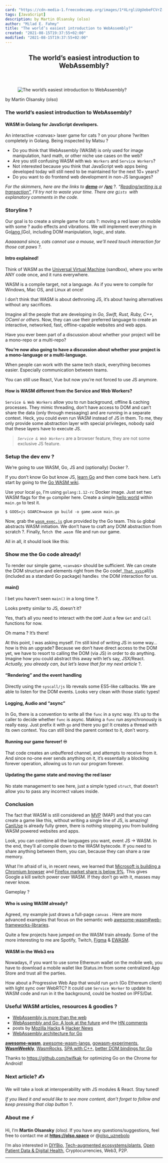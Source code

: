 ```yaml
---
card: "https://cdn-media-1.freecodecamp.org/images/1*XLrgliUgUebeFCVrZ--o2g.jpeg"
tags: [JavaScript]
description: by Martin Olsansky (olso)
author: "Milad E. Fahmy"
title: "The world’s easiest introduction to WebAssembly?"
created: "2021-08-15T19:37:55+02:00"
modified: "2021-08-15T19:37:55+02:00"
---
```

<div class="site-wrapper">
<main id="site-main" class="site-main outer">
<div class="inner">
<article class="post-full post tag-javascript tag-golang tag-tech tag-front-end-development tag-programming ">
<header class="post-full-header">
<h1 class="post-full-title">The world’s easiest introduction to WebAssembly?</h1>
</header>
<figure class="post-full-image">
<picture>
<source media="(max-width: 700px)" sizes="1px" srcset="data:image/gif;base64,R0lGODlhAQABAIAAAAAAAP///yH5BAEAAAAALAAAAAABAAEAAAIBRAA7 1w">
<source media="(min-width: 701px)" sizes="(max-width: 800px) 400px,
(max-width: 1170px) 700px,
1400px" srcset="https://cdn-media-1.freecodecamp.org/images/1*XLrgliUgUebeFCVrZ--o2g.jpeg 300w,
https://cdn-media-1.freecodecamp.org/images/1*XLrgliUgUebeFCVrZ--o2g.jpeg 600w,
https://cdn-media-1.freecodecamp.org/images/1*XLrgliUgUebeFCVrZ--o2g.jpeg 1000w,
https://cdn-media-1.freecodecamp.org/images/1*XLrgliUgUebeFCVrZ--o2g.jpeg 2000w">
<img onerror="this.style.display='none'" src="https://cdn-media-1.freecodecamp.org/images/1*XLrgliUgUebeFCVrZ--o2g.jpeg" alt="The world’s easiest introduction to WebAssembly?">
</picture>
</figure>
<section class="post-full-content">
<div class="post-content medium-migrated-article">
<p>by Martin Olsansky (olso)</p>
<h1 id="the-world-s-easiest-introduction-to-webassembly">The world’s easiest introduction to WebAssembly?</h1>
<h4 id="wasm-in-golang-for-javascript-developers-">WASM in Golang for JavaScript developers.</h4>
<figcaption>An interactive <em>&lt;canv</em>as&gt; laser game for cats ? on your phone ?written completely in Golang. Being inspected by Matsu ? </figcaption>
</figure>
<ul>
<li>Do you think that WebAssembly (WASM) is only used for image manipulation, hard math, or other niche use cases on the web?</li>
<li>Are you still confusing WASM with <code>Web Workers</code> and <code>Service Workers</code>?</li>
<li>Not interested because you think that JavaScript web apps being developed today will still need to be maintained for the next 10+ years?</li>
<li>Do you want to do frontend web development in non-JS languages?</li>
</ul>
<p><em>For the skimmers, here are the links to <a href="https://olso.space/go-wasm-cat-game-on-canvas/index.html" rel="noopener"><strong>demo</strong></a> or <strong>/<a href="https://github.com/olso/go-wasm-cat-game-on-canvas-with-docker" rel="noopener">src</a> </strong></em>?.<em> “<a href="http://www.perell.com/blog/coolest-things-2018#block-yui_3_17_2_1_1546345205921_226865" rel="noopener">Reading/writing is a transaction”,</a> I’ll try not to waste your time. There are g<code>ists </code>with explanatory comments in the code.</em></p>
<h3 id="storyline">Storyline ?</h3>
<p>Our goal is to create a simple game for cats ?: moving a red laser on mobile with some ? audio effects and vibrations. We will implement everything in Go<a href="https://golang.org" rel="noopener">lang (</a>Go), including DOM manipulation, logic, and state.</p>
<p><em>Aaaaaand since, cats cannot use a mouse, we’ll need touch interaction for those cat paws ?.</em></p>
<h4 id="intro-explained-">Intro explained!</h4>
<p>Think of WASM as the <a href="https://webassembly.org/docs/use-cases/" rel="noopener">Universal Virtual Machine</a> (sandbox), where you write ANY code once, and it runs everywhere.</p>
<p>WASM is a compile target, not a language. As if you were to compile for Windows, Mac OS, and Linux at once!</p>
<p>I don’t think that WASM is about dethroning JS, it’s about having alternatives without any sacrifices.</p>
<p>Imagine all the people that are developing in <em>Go, Swift, Rust, Ruby, C++, OCaml or others</em>. Now, they can use their preferred language to create an interactive, networked, fast, offline-capable websites and web apps.</p>
<p>Have you ever been part of a discussion about whether your project will be a mono-repo or a multi-repo?</p>
<p><strong>You’re now also going to have a discussion about whether your project is a mono-language or a multi-language.</strong></p>
<p>When people can work with the same tech stack, everything becomes easier. Especially communication between teams.</p>
<p>You can still use React, Vue but now you’re not forced to use JS anymore.</p>
<h4 id="how-is-wasm-different-from-the-service-and-web-workers">How is WASM different from the Service and Web Workers?</h4>
<p><code>Service &amp; Web Workers</code> allow you to run background, offline &amp; caching processes. They mimic threading, don’t have access to DOM and can’t share the data (only through messaging) and are running in a separate context. Heck, you could even run WASM instead of JS in them. To me, they only provide some abstraction layer with special privileges, nobody said that these layers have to execute JS.</p>
<blockquote><code><em>Service &amp; Web Workers</em></code> are a browser feature, they are not some exclusive JS feature.</blockquote>
<h3 id="setup-the-dev-env">Setup the dev env ?</h3>
<p>We’re going to use WASM, Go, JS and (optionally) Docker ?.</p>
<p>If you don’t know Go but know JS, <a href="https://nemethgergely.com/learning-go-as-a-nodejs-developer/" rel="noopener">learn Go</a> and then come back here. Let’s start by going to the <a href="https://github.com/golang/go/wiki/WebAssembly" rel="noopener">Go WASM wiki</a>.</p>
<p>Use your local <code>go</code>, I’m using <code>golang:1.12-rc</code> Docker image. Just set two WASM flags for the <code>go</code> compiler here. Create a simple <a href="https://gobyexample.com/hello-world" rel="noopener">hello world</a> within <code>main.go</code> to test it.</p><pre><code>$ GOOS=js GOARCH=wasm go build -o game.wasm main.go</code></pre>
<p>Now, grab the <code><a href="https://github.com/golang/go/blob/master/misc/wasm/wasm_exec.js" rel="noopener">wasm_exec.js</a></code> glue provided by the Go team. This <code>Go</code> global abstracts WASM initiation. We don’t have to craft any DOM abstraction from scratch ?. Finally, f<code>etch </code>the .<code>wasm </code>file and run our game.</p>
<p>All in all, it should look like this:</p>
<h3 id="show-me-the-go-code-already-">Show me the Go code already!</h3>
<p>To render our simple game, <code>&lt;canv</code>as&gt; should be sufficient. We can create the DOM structure and elements right from the Go code!<code><a href="https://github.com/golang/go/tree/master/src/syscall/js" rel="noopener"> That sysc</a></code>all/js (included as a standard Go package) handle<code>s t</code>he DOM interaction for us.</p>
<h4 id="main-">main()</h4>
<p>I bet you haven’t seen <code>main()</code> in a long time ?.</p>
<p>Looks pretty similar to JS, doesn’t it?</p>
<p>Yes, that’s all you need to interact with the <code>DOM</code>! Just a few <code>Get</code> and <code>Call</code> functions for now.</p>
<figcaption>Oh mama ? It’s there! </figcaption>
</figure>
<p>At this point, I was asking myself. I’m still kind of writing JS in some way… how is this an upgrade? Because we don’t have direct access to the DOM yet, we have to resort to calling the DOM (via JS) in order to do anything. Imagine how you could abstract this away with let’s say, JSX/React. <em>Actually, you already can, but let’s leave that for my next article </em>?.<em></em></p>
<h4 id="-rendering-and-the-event-handling">“Rendering” and the event handling</h4>
<p>Directly using the <code>syscall/js</code> lib reveals some ES5-like callbacks. We are able to listen for the DOM events. Looks very clean with those static types!</p>
<h4 id="logging-audio-and-async-">Logging, Audio and “async”</h4>
<p>In Go, there is a convention to write all the <code>func</code> in a sync way. It’s up to the caller to decide whether <code>func</code> is async. Making a <code>func</code> run asynchronously is really easy. Just prefix it with <code>go</code> and there you go! It creates a thread with its own context. You can still bind the parent context to it, don’t worry.</p>
<h4 id="running-our-game-forever-">Running our game forever! ♾</h4>
<p>That code creates an unbuffered channel, and attempts to receive from it. And since no-one ever sends anything on it, it’s essentially a blocking forever operation, allowing us to run our program forever.</p>
<h4 id="updating-the-game-state-and-moving-the-red-laser">Updating the game state and moving the red laser</h4>
<p>No state management to see here, just a simple typed <code>struct</code>, that doesn’t allow you to pass any incorrect values inside.</p>
<h3 id="conclusion">Conclusion</h3>
<p>The fact that WASM is still considered an <a href="https://hacks.mozilla.org/2018/10/webassemblys-post-mvp-future/" rel="noopener">MVP</a> (MAP) and that you can create a game like this, without writing a single line of JS, is amazing! <a href="https://caniuse.com/#feat=wasm" rel="noopener">CanIUse</a> is already fully green, there is nothing stopping you from building WASM powered websites and apps.</p>
<p>Look, you can combine all the languages you want, event JS -&gt; WASM. In the end, they’ll all compile down to the WASM bytecode. If you need to share anything between them, you can, because they can share a raw memory.</p>
<p>What I’m afraid of is, in recent news, we learned that <a href="https://news.ycombinator.com/item?id=18595069" rel="noopener">Microsoft is building a Chromium browser</a> and <a href="https://news.ycombinator.com/item?id=18595025" rel="noopener">Firefox market share is below 9%</a>. This gives Google a kill switch power over WASM. If they don’t go with it, masses may never know.</p>
<figcaption>Gameplay ? </figcaption>
</figure>
<h4 id="who-is-using-wasm-already">Who is using WASM already?</h4>
<p>Agreed, my example just draws a full-page <code>canvas</code> . Here are more advanced examples that focus on the semantic web <a href="https://github.com/mbasso/awesome-wasm#web-frameworks-libraries" rel="noopener">awesome-wasm#web-frameworks-libraries</a>.</p>
<p>Quite a few projects have jumped on the WASM train already. Some of the more interesting to me are Spotify, Twitch, <a href="https://www.figma.com/blog/webassembly-cut-figmas-load-time-by-3x/" rel="noopener">Figma</a> &amp; <a href="https://github.com/ewasm" rel="noopener">EWASM</a>.</p>
<h4 id="wasm-in-the-web3-era">WASM in the Web3 era</h4>
<p>Nowadays, if you want to use some Ethereum wallet on the mobile web, you have to download a mobile wallet like Status.im from some centralized App Store and trust all the parties.</p>
<p>How about a Progressive Web App that would run <code>geth</code> (Go Ethereum client) with light sync over WebRTC? It could use <code>Service Worker</code> to update its WASM code and run in it the background, could be hosted on IPFS/Dat.</p>
<h3 id="useful-wasm-articles-resources-goodies">Useful WASM articles, resources &amp; goodies ?</h3>
<ul>
<li><a href="https://words.steveklabnik.com/webassembly-is-more-than-just-the-web" rel="noopener">WebAssembly is more than the web</a></li>
<li><a href="https://www.brianketelsen.com/web-assembly-and-go-a-look-to-the-future/" rel="noopener">WebAssembly and Go: A look at the future</a> and the <a href="https://news.ycombinator.com/item?id=17381816" rel="noopener">HN comments</a></li>
<li>posts by <a href="https://hacks.mozilla.org/category/webassembly" rel="noopener">Mozilla Hacks</a> &amp; <a href="https://hn.algolia.com/?query=wasm&amp;sort=byDate&amp;prefix&amp;page=0&amp;dateRange=all&amp;type=story" rel="noopener">Hacker News</a></li>
<li><a href="https://docs.google.com/document/d/131vjr4DH6JFnb-blm_uRdaC0_Nv3OUwjEY5qVCxCup4/edit" rel="noopener">WebAssembly architecture for Go</a></li>
</ul>
<p><a href="https://github.com/mbasso/awesome-wasm" rel="noopener"><strong>awesome-wasm</strong></a>,<strong> </strong><a href="https://github.com/appcypher/awesome-wasm-langs" rel="noopener">awesome-wasm-langs</a>, <a href="https://github.com/stdiopt/gowasm-experiments" rel="noopener">gowasm-experiments</a>, <a href="https://twitter.com/wasmweekly" rel="noopener"><strong>WasmWeekly</strong></a>,<strong> </strong><a href="http://www.wasmrocks.com/" rel="noopener">WasmRocks</a>, <a href="https://github.com/mbasso/asm-dom#examples" rel="noopener">SPA with C++</a>, <a href="https://github.com/dennwc/dom" rel="noopener">better DOM bindings for Go</a></p>
<p>Thanks to <a href="https://github.com/twifkak" rel="noopener">https://github.com/twifkak</a> for optimizing Go on the Chrome for Android!</p>
<h3 id="next-article-">Next article? ✍️</h3>
<p>We will take a look at interoperability with JS modules &amp; React. Stay tuned!</p>
<p><em>If you liked it and would like to see more content, don’t forget to follow and keep pressing that clap button </em>?.</p>
<h3 id="about-me-">About me ⚡️</h3>
<p>Hi, I’m <strong>Martin Olsansky</strong> <em>(olso)</em>.<strong> </strong>If you have any questions/suggestions, feel free to contact me at <a href="https://olso.space" rel="noopener"><strong>https://olso.space</strong></a> or @<a href="https://twitter.com/olso_uznebolo" rel="noopener">olso_uznebolo</a></p>
<p>I’m also interested in <a href="http://sphere.diybio.org" rel="noopener">DIYBio</a>, <a href="https://terra0.org/" rel="noopener">Tech-augmented ecosystems/plants</a>, <a href="https://events.ccc.de/congress/2018/wiki/index.php/Session:Digital_Health_and_Patient_Data" rel="noopener">Open Patient Data &amp; Digital Health</a>, Cryptocurrencies, Web3, P2P.</p>
</div>
<hr>
</section>
</article>
</div>
</main>
</div>
<!-- Google Tag Manager (noscript) -->
<!-- End Google Tag Manager (noscript) -->
